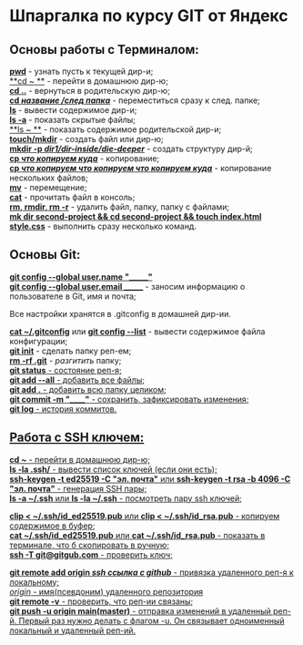 # Шпаргалка по курсу GIT от Яндекс  


## Основы работы с Терминалом:  

<u>**pwd**</u> - узнать пусть к текущей дир-и;  
<u>**cd ~ **</u> - перейти в домашнюю дир-ю;  
<u>**cd ..**</u> - вернуться в родительскую дир-ю;  
<u>**cd _название /след папка_**</u> - переместиться сразу к след. папке;  
<u>**ls**</u> - вывести содержимое дир-и;  
<u>**ls -a**</u> - показать скрытые файлы;  
<u>**ls ~ **</u> - показать содержимое родительской дир-и;  
<u>**touch/mkdir**</u> - создать файл или дир-ю;  
<u>**mkdir -p _dir1/dir-inside/die-deeper_**</u> - создать структуру дир-й;  
<u>**cp _что копируем куда_**</u> - копирование;  
<u>**cp _что копируем что копируем что копируем куда_**</u> - копирование нескольких файлов;  
<u>**mv**</u> - перемещение;  
<u>**cat**</u> - прочитать файл в консоль;  
<u>**rm, rmdir, rm -r**</u> - удалить файл, папку, папку с файлами;  
<u>**mk dir second-project && cd second-project && touch index.html style.css**</u> - выполнить сразу несколько команд.  

## Основы Git:  

<u>**git config --global user.name "_____"**</u>   
<u>**git config --global user.email _____**</u> - заносим информацию о пользователе в Git, имя и почта;  

Все настройки хранятся в .gitconfig в домашней дир-ии.  

<u>**cat ~/.gitconfig**</u> или <u>**git config --list**</u> - вывести содержимое файла конфигурации;  
<u>**git init**</u> - сделать папку реп-ем;  
<u>**rm -rf .git**</u> - _разгитить_ папку;  
<u>**git status** - состояние реп-я;  
<u>**git add --all**</u> - добавить все файлы;  
<u>**git add .**</u> - добавить всю папку целиком;  
<u>**git commit -m "____"**</u> - сохранить, зафиксировать изменения;  
<u>**git log**</u> - история коммитов.  

## Работа с SSH ключем:  

<u>**cd ~**</u> - перейти в домашнюю дир-ю;  
<u>**ls -la .ssh/**</u> - вывести список ключей (если они есть);  
<u>**ssh-keygen -t ed25519 -C "эл. почта"**</u> или <u>**ssh-keygen -t rsa -b 4096 -C "эл. почта"**</u> - генерация SSH пары;  
<u>**ls -a ~/.ssh** или **ls -la ~/.ssh**</u> - посмотреть пару ssh ключей;  

<u>**clip < ~/.ssh/id_ed25519.pub**</u> или <u>**clip < ~/.ssh/id_rsa.pub**</u> - копируем содержимое в буфер;  
<u>**cat ~/.ssh/id_ed25519.pub**</u> или <u>**cat ~/.ssh/id_rsa.pub**</u> - показать в терминале, что б скопировать в ручную;  
<u>**ssh -T git@gitgub.com**</u> - проверить ключ;  


<u>**git remote add origin _ssh ссылка с github_**</u> - привязка удаленного реп-я к локальному;  
_origin_ - имя(псевдоним) удаленного репозитория  
<u>**git remote -v**</u> - проверить, что реп-ии связаны;  
<u>**git push -u origin main(master)**</u> - отправка изменений в удаленный реп-й. Первый раз нужно делать с флагом -u. Он связывает одноименный локальный и удаленный реп-ий.